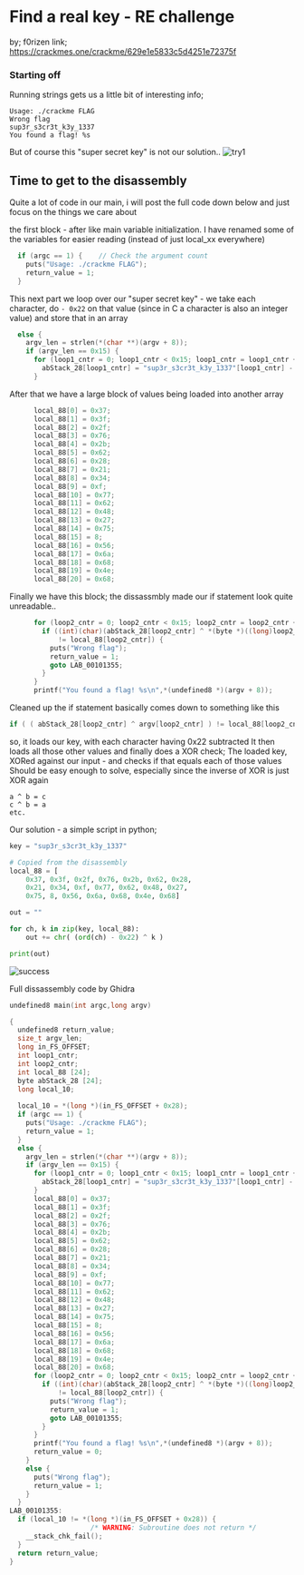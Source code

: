 # Find a real key - RE challenge
by; f0rizen
link; https://crackmes.one/crackme/629e1e5833c5d4251e72375f

### Starting off
Running strings gets us a little bit of interesting info;

```
Usage: ./crackme FLAG
Wrong flag
sup3r_s3cr3t_k3y_1337
You found a flag! %s
```

But of course this "super secret key" is not our solution..
![try1](https://github.com/Sara0x62/Writeups/assets/83826811/bc44480c-8570-4d31-82ec-c34ea8a9c908)

## Time to get to the disassembly
Quite a lot of code in our main, i will post the full code down below and just focus on the things we care about

the first block - after like main variable initialization.
I have renamed some of the variables for easier reading (instead of just local_xx everywhere)
```c
  if (argc == 1) {    // Check the argument count
    puts("Usage: ./crackme FLAG");
    return_value = 1;
  }
```

This next part we loop over our "super secret key" - 
we take each character, do `- 0x22` on that value (since in C a character is also an integer value)
and store that in an array
```c
  else {
    argv_len = strlen(*(char **)(argv + 8));
    if (argv_len == 0x15) {
      for (loop1_cntr = 0; loop1_cntr < 0x15; loop1_cntr = loop1_cntr + 1) {
        abStack_28[loop1_cntr] = "sup3r_s3cr3t_k3y_1337"[loop1_cntr] - 0x22;    
      }
```

After that we have a large block of values being loaded into another array
```c
      local_88[0] = 0x37;
      local_88[1] = 0x3f;
      local_88[2] = 0x2f;
      local_88[3] = 0x76;
      local_88[4] = 0x2b;
      local_88[5] = 0x62;
      local_88[6] = 0x28;
      local_88[7] = 0x21;
      local_88[8] = 0x34;
      local_88[9] = 0xf;
      local_88[10] = 0x77;
      local_88[11] = 0x62;
      local_88[12] = 0x48;
      local_88[13] = 0x27;
      local_88[14] = 0x75;
      local_88[15] = 8;
      local_88[16] = 0x56;
      local_88[17] = 0x6a;
      local_88[18] = 0x68;
      local_88[19] = 0x4e;
      local_88[20] = 0x68;
```

Finally we have this block; the dissassmbly made our if statement look quite unreadable..
```c
      for (loop2_cntr = 0; loop2_cntr < 0x15; loop2_cntr = loop2_cntr + 1) {
        if ((int)(char)(abStack_28[loop2_cntr] ^ *(byte *)((long)loop2_cntr + *(long *)(argv + 8)))
            != local_88[loop2_cntr]) {
          puts("Wrong flag");
          return_value = 1;
          goto LAB_00101355;
        }
      }
      printf("You found a flag! %s\n",*(undefined8 *)(argv + 8));
```
Cleaned up the if statement basically comes down to something like this
```c
if ( ( abStack_28[loop2_cntr] ^ argv[loop2_cntr] ) != local_88[loop2_cntr]) { ... }
```
so, it loads our key, with each character having 0x22 subtracted
It then loads all those other values and finally does a XOR check;
The loaded key, XORed against our input - and checks if that equals each of those values
Should be easy enough to solve, especially since the inverse of XOR is just XOR again

```
a ^ b = c
c ^ b = a
etc.
```

Our solution - a simple script in python;

```python
key = "sup3r_s3cr3t_k3y_1337"

# Copied from the disassembly
local_88 = [
    0x37, 0x3f, 0x2f, 0x76, 0x2b, 0x62, 0x28,
    0x21, 0x34, 0xf, 0x77, 0x62, 0x48, 0x27,
    0x75, 8, 0x56, 0x6a, 0x68, 0x4e, 0x68]

out = ""

for ch, k in zip(key, local_88):
    out += chr( (ord(ch) - 0x22) ^ k )

print(out)
```

![success](https://github.com/Sara0x62/Writeups/assets/83826811/b12a3101-8a41-4161-a334-0a5168bb5a3c)



Full dissassembly code by Ghidra
```c
undefined8 main(int argc,long argv)

{
  undefined8 return_value;
  size_t argv_len;
  long in_FS_OFFSET;
  int loop1_cntr;
  int loop2_cntr;
  int local_88 [24];
  byte abStack_28 [24];
  long local_10;
  
  local_10 = *(long *)(in_FS_OFFSET + 0x28);
  if (argc == 1) {
    puts("Usage: ./crackme FLAG");
    return_value = 1;
  }
  else {
    argv_len = strlen(*(char **)(argv + 8));
    if (argv_len == 0x15) {
      for (loop1_cntr = 0; loop1_cntr < 0x15; loop1_cntr = loop1_cntr + 1) {
        abStack_28[loop1_cntr] = "sup3r_s3cr3t_k3y_1337"[loop1_cntr] - 0x22;
      }
      local_88[0] = 0x37;
      local_88[1] = 0x3f;
      local_88[2] = 0x2f;
      local_88[3] = 0x76;
      local_88[4] = 0x2b;
      local_88[5] = 0x62;
      local_88[6] = 0x28;
      local_88[7] = 0x21;
      local_88[8] = 0x34;
      local_88[9] = 0xf;
      local_88[10] = 0x77;
      local_88[11] = 0x62;
      local_88[12] = 0x48;
      local_88[13] = 0x27;
      local_88[14] = 0x75;
      local_88[15] = 8;
      local_88[16] = 0x56;
      local_88[17] = 0x6a;
      local_88[18] = 0x68;
      local_88[19] = 0x4e;
      local_88[20] = 0x68;
      for (loop2_cntr = 0; loop2_cntr < 0x15; loop2_cntr = loop2_cntr + 1) {
        if ((int)(char)(abStack_28[loop2_cntr] ^ *(byte *)((long)loop2_cntr + *(long *)(argv + 8)))
            != local_88[loop2_cntr]) {
          puts("Wrong flag");
          return_value = 1;
          goto LAB_00101355;
        }
      }
      printf("You found a flag! %s\n",*(undefined8 *)(argv + 8));
      return_value = 0;
    }
    else {
      puts("Wrong flag");
      return_value = 1;
    }
  }
LAB_00101355:
  if (local_10 != *(long *)(in_FS_OFFSET + 0x28)) {
                    /* WARNING: Subroutine does not return */
    __stack_chk_fail();
  }
  return return_value;
}
```
